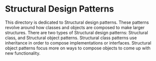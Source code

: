 # Structural Design Patterns
This directory is dedicated to Structural design patterns.
These patterns revolve around how classes and objects are composed to make larger structures.
There are two types of Structural design patterns: Structural class, and Structural object patterns. Structural class patterns use inheritance in order to compose implementations or interfaces. Structural object patterns focus more on ways to compose objects to come up with new functionality.
